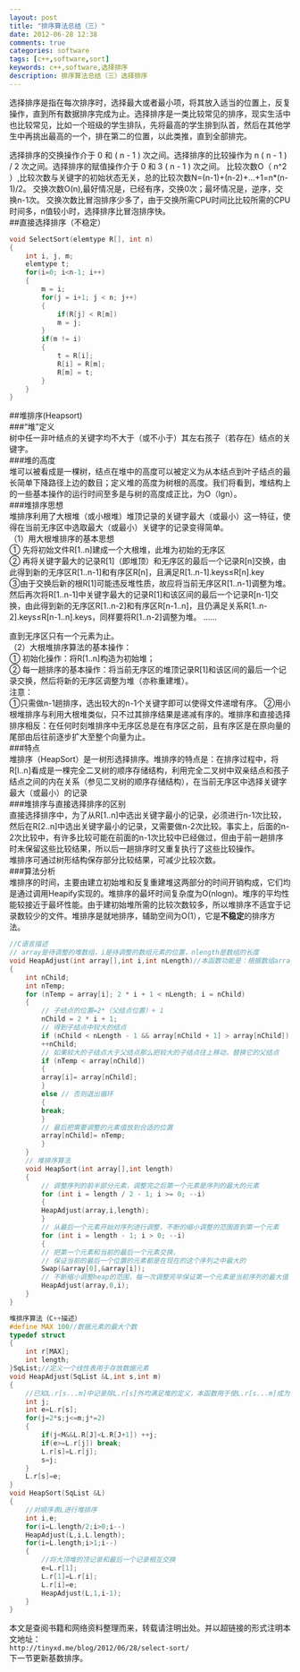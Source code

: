 ```yaml
---
layout: post
title: "排序算法总结（三）"
date: 2012-06-28 12:38
comments: true
categories: software
tags: [c++,software,sort]
keywords: c++,software,选择排序
description: 排序算法总结（三）选择排序
---
```

选择排序是指在每次排序时，选择最大或者最小项，将其放入适当的位置上，反复操作，直到所有数据排序完成为止。选择排序是一类比较常见的排序，现实生活中也比较常见，比如一个班级的学生排队，先将最高的学生排到队首，然后在其他学生中再挑出最高的一个，排在第二的位置，以此类推，直到全部排完。  

选择排序的交换操作介于 0 和 ( n - 1 ) 次之间。选择排序的比较操作为 n ( n - 1 ) / 2 次之间。选择排序的赋值操作介于 0 和 3 ( n - 1 ) 次之间。 比较次数O（  n^2 ）,比较次数与关键字的初始状态无关，总的比较次数N=(n-1)+(n-2)+...+1=n*(n-1)/2。 交换次数O(n),最好情况是，已经有序，交换0次；最坏情况是，逆序，交换n-1次。 交换次数比冒泡排序少多了，由于交换所需CPU时间比比较所需的CPU时间多，n值较小时，选择排序比冒泡排序快。    
##直接选择排序（不稳定）    
``` c++ 直接选择排序
void SelectSort(elemtype R[], int n)
{
	int i, j, m;
	elemtype t;
	for(i=0; i<n-1; i++)
	{
		m = i;
		for(j = i+1; j < n; j++)
		{
			if(R[j] < R[m])
			m = j;
		}
		if(m != i)
		{
			t = R[i];
			R[i] = R[m];
			R[m] = t;
		}
	}
} 
```
<!--more-->
##堆排序(Heapsort)    
###“堆”定义   
树中任一非叶结点的关键字均不大于（或不小于）其左右孩子（若存在）结点的关键字。   
###堆的高度   
堆可以被看成是一棵树，结点在堆中的高度可以被定义为从本结点到叶子结点的最长简单下降路径上边的数目；定义堆的高度为树根的高度。我们将看到，堆结构上的一些基本操作的运行时间至多是与树的高度成正比，为O（lgn）。   
###堆排序思想   
堆排序利用了大根堆（或小根堆）堆顶记录的关键字最大（或最小）这一特征，使得在当前无序区中选取最大（或最小）关键字的记录变得简单。   
（1）用大根堆排序的基本思想   
① 先将初始文件R[1..n]建成一个大根堆，此堆为初始的无序区      
② 再将关键字最大的记录R[1]（即堆顶）和无序区的最后一个记录R[n]交换，由此得到新的无序区R[1..n-1]和有序区R[n]，且满足R[1..n-1].keys≤R[n].key     
③由于交换后新的根R[1]可能违反堆性质，故应将当前无序区R[1..n-1]调整为堆。然后再次将R[1..n-1]中关键字最大的记录R[1]和该区间的最后一个记录R[n-1]交换，由此得到新的无序区R[1..n-2]和有序区R[n-1..n]，且仍满足关系R[1..n-2].keys≤R[n-1..n].keys，同样要将R[1..n-2]调整为堆。
......

直到无序区只有一个元素为止。   
（2）大根堆排序算法的基本操作：   
① 初始化操作：将R[1..n]构造为初始堆；   
② 每一趟排序的基本操作：将当前无序区的堆顶记录R[1]和该区间的最后一个记录交换，然后将新的无序区调整为堆（亦称重建堆）。   
注意：   
①只需做n-1趟排序，选出较大的n-1个关键字即可以使得文件递增有序。 ②用小根堆排序与利用大根堆类似，只不过其排序结果是递减有序的。堆排序和直接选择排序相反：在任何时刻堆排序中无序区总是在有序区之前，且有序区是在原向量的尾部由后往前逐步扩大至整个向量为止。   
###特点   
堆排序（HeapSort）是一树形选择排序。堆排序的特点是：在排序过程中，将R[l..n]看成是一棵完全二叉树的顺序存储结构，利用完全二叉树中双亲结点和孩子结点之间的内在关系（参见二叉树的顺序存储结构），在当前无序区中选择关键字最大（或最小）的记录   
###堆排序与直接选择排序的区别   
直接选择排序中，为了从R[1..n]中选出关键字最小的记录，必须进行n-1次比较，然后在R[2..n]中选出关键字最小的记录，又需要做n-2次比较。事实上，后面的n-2次比较中，有许多比较可能在前面的n-1次比较中已经做过，但由于前一趟排序时未保留这些比较结果，所以后一趟排序时又重复执行了这些比较操作。   
堆排序可通过树形结构保存部分比较结果，可减少比较次数。   
###算法分析   
堆排序的时间，主要由建立初始堆和反复重建堆这两部分的时间开销构成，它们均是通过调用Heapify实现的。堆排序的最坏时间复杂度为O(nlogn)。堆序的平均性能较接近于最坏性能。由于建初始堆所需的比较次数较多，所以堆排序不适宜于记录数较少的文件。堆排序是就地排序，辅助空间为O(1），它是**不稳定**的排序方法。   
``` c 堆排序c语言实现
//C语言描述
// array是待调整的堆数组，i是待调整的数组元素的位置，nlength是数组的长度
void HeapAdjust(int array[],int i,int nLength)//本函数功能是：根据数组array构建大根堆
{
	int nChild;
	int nTemp;
	for (nTemp = array[i]; 2 * i + 1 < nLength; i = nChild)
	{
		// 子结点的位置=2*（父结点位置）+ 1
		nChild = 2 * i + 1;
		// 得到子结点中较大的结点
		if (nChild < nLength - 1 && array[nChild + 1] > array[nChild])
		++nChild;
		// 如果较大的子结点大于父结点那么把较大的子结点往上移动，替换它的父结点
		if (nTemp < array[nChild])
		{
		array[i]= array[nChild];
		}
		else // 否则退出循环
		{
		break;
		}
		// 最后把需要调整的元素值放到合适的位置
		array[nChild]= nTemp;
		}
	}
	// 堆排序算法
	void HeapSort(int array[],int length)
	{
		// 调整序列的前半部分元素，调整完之后第一个元素是序列的最大的元素
		for (int i = length / 2 - 1; i >= 0; --i)
		{
		HeapAdjust(array,i,length);
		}
		// 从最后一个元素开始对序列进行调整，不断的缩小调整的范围直到第一个元素
		for (int i = length - 1; i > 0; --i)
		{
		// 把第一个元素和当前的最后一个元素交换，
		// 保证当前的最后一个位置的元素都是在现在的这个序列之中最大的
		Swap(&array[0],&array[i]);
		// 不断缩小调整heap的范围，每一次调整完毕保证第一个元素是当前序列的最大值
		HeapAdjust(array,0,i);
	}
}
```
``` c++ 堆排序算法（c++描述）
堆排序算法（C++描述）
#define MAX 100//数据元素的最大个数
typedef struct
{
	int r[MAX];
	int length;
}SqList;//定义一个线性表用于存放数据元素
void HeapAdjust(SqList &L,int s,int m)
{
	//已知L.r[s...m]中记录除L.r[s]外均满足堆的定义，本函数用于使L.r[s...m]成为一个大顶堆
	int j;
	int e=L.r[s];
	for(j=2*s;j<=m;j*=2)
	{
		if(j<M&&L.R[J]<L.R[J+1]) ++j;
		if(e>=L.r[j]) break;
		L.r[s]=L.r[j];
		s=j;
	}
	L.r[s]=e;
}
void HeapSort(SqList &L)
{
	//对顺序表L进行堆排序
	int i,e;
	for(i=L.length/2;i>0;i--)
	HeapAdjust(L,i,L.length);
	for(i=L.length;i>1;i--)
	{
		//将大顶堆的顶记录和最后一个记录相互交换
		e=L.r[1];
		L.r[1]=L.r[i];
		L.r[i]=e;
		HeapAdjust(L,1,i-1);
	}
}
```
本文是查阅书籍和网络资料整理而来，转载请注明出处。并以超链接的形式注明本文地址：   
`http://tinyxd.me/blog/2012/06/28/select-sort/`   
下一节更新基数排序。
